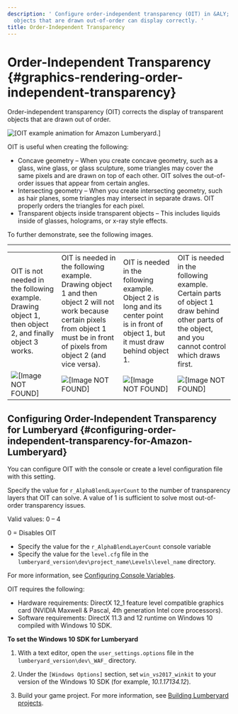 ```yaml
---
description: ' Configure order-independent transparency (OIT) in &ALY; so that transparent
  objects that are drawn out-of-order can display correctly. '
title: Order-Independent Transparency
---
```

# Order\-Independent Transparency {#graphics-rendering-order-independent-transparency}

Order\-independent transparency \(OIT\) corrects the display of transparent objects that are drawn out of order\.

![\[OIT example animation for Amazon Lumberyard.\]](/images/shared/shared-OIT-example-animation.gif)

OIT is useful when creating the following:
+ Concave geometry – When you create concave geometry, such as a glass, wine glass, or glass sculpture, some triangles may cover the same pixels and are drawn on top of each other\. OIT solves the out\-of\-order issues that appear from certain angles\.
+ Intersecting geometry – When you create intersecting geometry, such as hair planes, some triangles may intersect in separate draws\. OIT properly orders the triangles for each pixel\.
+ Transparent objects inside transparent objects – This includes liquids inside of glasses, holograms, or x\-ray style effects\.

To further demonstrate, see the following images\.


****  

|  |  |  |  | 
| --- |--- |--- |--- |
| OIT is not needed in the following example\. Drawing object 1, then object 2, and finally object 3 works\. | OIT is needed in the following example\. Drawing object 1 and then object 2 will not work because certain pixels from object 1 must be in front of pixels from object 2 \(and vice versa\)\. | OIT is needed in the following example\. Object 2 is long and its center point is in front of object 1, but it must draw behind object 1\. | OIT is needed in the following example\. Certain parts of object 1 draw behind other parts of the object, and you cannot control which draws first\. | 
|  ![\[Image NOT FOUND\]](/images/userguide/oit_not_needed.png)  |  ![\[Image NOT FOUND\]](/images/userguide/oit_needed_01.png)  |  ![\[Image NOT FOUND\]](/images/userguide/oit_needed_02.png)  |  ![\[Image NOT FOUND\]](/images/userguide/oit_needed_03.png)  | 

## Configuring Order\-Independent Transparency for Lumberyard {#configuring-order-independent-transparency-for-Amazon-Lumberyard}

You can configure OIT with the console or create a level configuration file with this setting\. 

Specify the value for `r_AlphaBlendLayerCount` to the number of transparency layers that OIT can solve\. A value of 1 is sufficient to solve most out\-of\-order transparency issues\.

Valid values: 0 – 4

0 = Disables OIT
+ Specify the value for the `r_AlphaBlendLayerCount` console variable
+ Specify the value for the `level.cfg` file in the `lumberyard_version\dev\project_name\Levels\level_name` directory\.

For more information, see [Configuring Console Variables](/docs/userguide/console-intro#configuring-console-variables-cvars)\.

OIT requires the following:
+ Hardware requirements: DirectX 12\_1 feature level compatible graphics card \(NVIDIA Maxwell & Pascal, 4th generation Intel core processors\)\.
+ Software requirements: DirectX 11\.3 and 12 runtime on Windows 10 compiled with Windows 10 SDK\.

**To set the Windows 10 SDK for Lumberyard**

1. With a text editor, open the `user_settings.options` file in the `lumberyard_version\dev\_WAF_` directory\.

1. Under the `[Windows Options]` section, set `win_vs2017_winkit` to your version of the Windows 10 SDK \(for example, *10\.1\.17134\.12*\)\. 

1. Build your game project\. For more information, see [Building Lumberyard projects](/docs/userguide/game-build-intro.md)\.